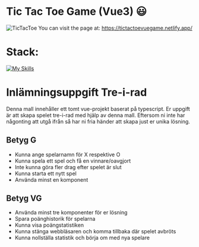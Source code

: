 # Tic Tac Toe Game (Vue3) 😃
![TicTacToe](https://github.com/Owale128/vue-tic-tac-toe/assets/110387474/c8268ea9-4462-4e12-967c-2157d73437b0)
You can visit the page at: https://tictactoevuegame.netlify.app/

# Stack:
[![My Skills](https://skillicons.dev/icons?i=vite,vue,ts,css,sass)](https://skillicons.dev)
# Inlämningsuppgift Tre-i-rad

Denna mall innehåller ett tomt vue-projekt baserat på typescript. Er uppgift är att skapa spelet tre-i-rad med hjälp av denna mall. Eftersom ni inte har någonting att utgå ifrån så har ni fria händer att skapa just er unika lösning.

## Betyg G

- Kunna ange spelarnamn för X respektive O
- Kunna spela ett spel och få en vinnare/oavgjort
- Inte kunna göra fler drag efter spelet är slut
- Kunna starta ett nytt spel
- Använda minst en komponent

## Betyg VG

- Använda minst tre komponenter för er lösning
- Spara poänghistorik för spelarna
- Kunna visa poängstatistiken
- Kunna stänga webbläsaren och komma tillbaka där spelet avbröts
- Kunna nollställa statistik och börja om med nya spelare
